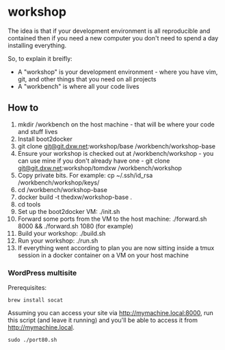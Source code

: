 # workshop

The idea is that if your development environment is all reproducible and contained then if you need a new computer you don't need to spend a day installing everything.

So, to explain it breifly:

* A "workshop" is your development environment - where you have vim, git, and other things that you need on all projects
* A "workbench" is where all your code lives

## How to

1. mkdir /workbench on the host machine - that will be where your code and stuff lives
2. Install boot2docker
3. git clone git@git.dxw.net:workshop/base /workbench/workshop-base
4. Ensure your workshop is checked out at /workbench/workshop - you can use mine if you don't already have one - git clone git@git.dxw.net:workshop/tomdxw /workbench/workshop
5. Copy private bits. For example: cp ~/.ssh/id_rsa /workbench/workshop/keys/
6. cd /workbench/workshop-base
7. docker build -t thedxw/workshop-base .
8. cd tools
9. Set up the boot2docker VM: ./init.sh
10. Forward some ports from the VM to the host machine: ./forward.sh 8000 && ./forward.sh 1080 (for example)
11. Build your workshop: ./build.sh
12. Run your workshop: ./run.sh
13. If everything went according to plan you are now sitting inside a tmux session in a docker container on a VM on your host machine

### WordPress multisite

Prerequisites:

    brew install socat

Assuming you can access your site via http://mymachine.local:8000, run this script (and leave it running) and you'll be able to access it from http://mymachine.local.

    sudo ./port80.sh
